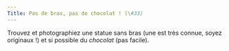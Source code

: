 ```yaml
---
Title: Pas de bras, pas de chocolat ! (\#33)
---
```


Trouvez et photographiez une statue sans bras (une est très connue, soyez originaux !) et si possible du *chocolat* (pas facile).
